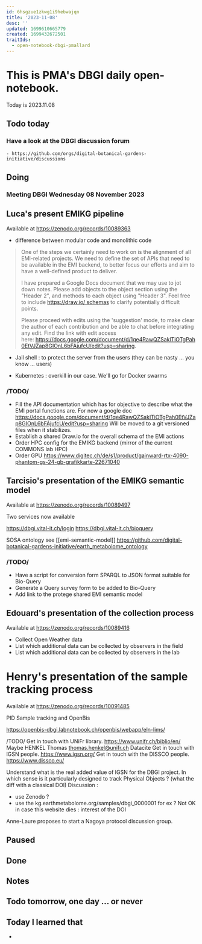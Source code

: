 ```yaml
---
id: 6hsgzue1zkwg1i9hebwajqn
title: '2023-11-08'
desc: ''
updated: 1699610665779
created: 1699432672501
traitIds:
  - open-notebook-dbgi-pmallard
---
```



# This is PMA's DBGI daily open-notebook.

Today is 2023.11.08

## Todo today

### Have a look at the DBGI discussion forum
    - https://github.com/orgs/digital-botanical-gardens-initiative/discussions
###
###

## Doing


### Meeting DBGI Wednesday 08 November 2023


## Luca's present EMIKG pipeline

Available at https://zenodo.org/records/10089363


- difference between modular code and monolithic code


> One of the steps we certainly need to work on is the alignment of all EMI-related projects.
> We need to define the set of APIs that need to be available in the EMI backend, to better focus our efforts and aim to have a well-defined product to deliver.
> 
> I have prepared a Google Docs document that we may use to jot down notes.
> Please add objects to the object section using the "Header 2", and methods to each object using "Header 3".
> Feel free to include https://draw.io/ schemas to clarify potentially difficult points.
> 
> Please proceed with edits using the 'suggestion' mode, to make clear the author of each contribution and be able to chat before integrating any edit.
> Find the link with edit access here: https://docs.google.com/document/d/1qe4RawQZSaklTiOTgPah0EtVJZap8GIOnL6bFAjufcU/edit?usp=sharing.
> 

- Jail shell : to protect the server from the users (they can be nasty ... you know ... users)

- Kubernetes : overkill in our case. We'll go for Docker swarms

### /TODO/

- Fill the API documentation which has for objective to describe what the EMI portal functions are. For now a google doc https://docs.google.com/document/d/1qe4RawQZSaklTiOTgPah0EtVJZap8GIOnL6bFAjufcU/edit?usp=sharing Will be moved to a git versioned files when it stabilizes.
- Establish a shared Draw.io for the overall schema of the EMI actions
- Order HPC config for the EMIKG backend (mirror of the current COMMONS lab HPC)
- Order GPU https://www.digitec.ch/de/s1/product/gainward-rtx-4090-phantom-gs-24-gb-grafikkarte-22671040



## Tarcisio's presentation of the EMIKG semantic model

Available at https://zenodo.org/records/10089497

Two services now available

https://dbgi.vital-it.ch/login
https://dbgi.vital-it.ch/bioquery

SOSA ontology see [[emi-semantic-model]]
https://github.com/digital-botanical-gardens-initiative/earth_metabolome_ontology


### /TODO/

- Have a script for conversion form SPARQL to JSON format suitable for Bio-Query
- Generate a Query survey form  to be added to Bio-Query
- Add link to the protege shared EMI semantic model


## Edouard's presentation of the collection process

Available at https://zenodo.org/records/10089416

- Collect Open Weather data
- List which additional data can be collected by observers in the field
- List which additional data can be collected by observers in the lab


# Henry's presentation of the sample tracking process

Available at https://zenodo.org/records/10091485

PID 
Sample tracking and OpenBis

https://openbis-dbgi.labnotebook.ch/openbis/webapp/eln-lims/


/TODO/
Get in touch with UNiFr library. https://www.unifr.ch/biblio/en/ Maybe HENKEL Thomas <thomas.henkel@unifr.ch> Datacite
Get in touch with IGSN people. https://www.igsn.org/
Get in touch with the DISSCO people. https://www.dissco.eu/


Understand what is the real added value of IGSN for the DBGI project. In which sense is it particularly designed to track Physical Objects ? (what the diff with a classical DOI)
Discussion : 
- use Zenodo ?
- use the kg.earthmetabolome.org/samples/dbgi_0000001 for ex ?  Not OK in case this website dies : interest of the DOI



Anne-Laure proposes to start a Nagoya protocol discussion group.














## Paused

## Done

## Notes

## Todo tomorrow, one day ... or never

###
###
###


## Today I learned that

-